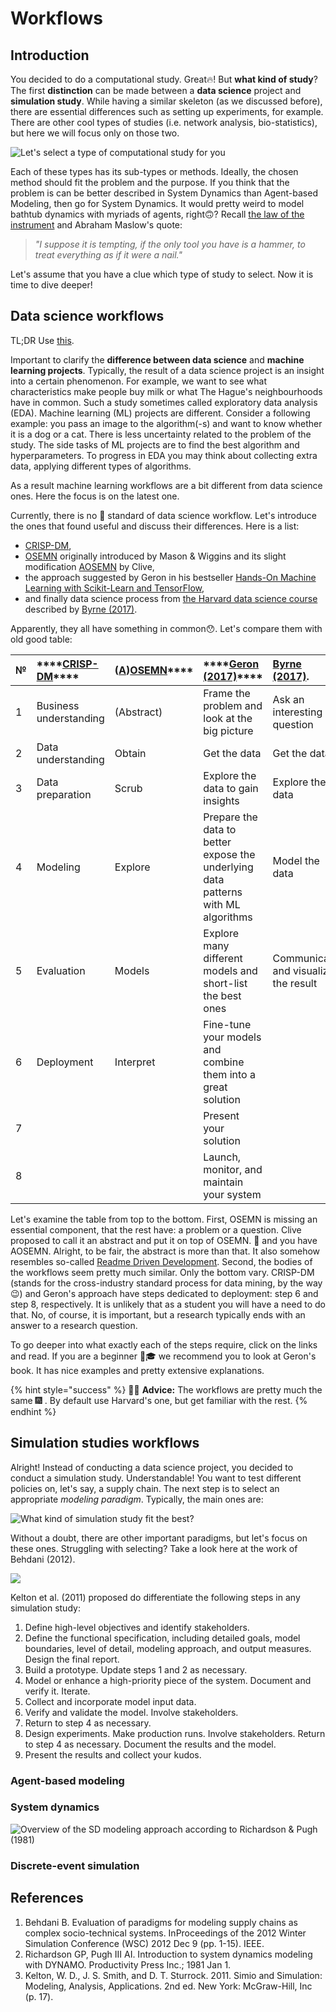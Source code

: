 # Workflows

## Introduction

You decided to do a computational study. Great🔥! But **what kind of study**? The first **distinction** can be made between a **data science** project and **simulation study**. While having a similar skeleton \(as we discussed before\), there are essential differences such as setting up experiments, for example. There are other cool types of studies \(i.e. network analysis, bio-statistics\), but here we will focus only on those two.

![Let&apos;s select a type of computational study for you](../.gitbook/assets/comp_studies.png)

‌Each of these types has its sub-types or methods. Ideally, the chosen method should fit the problem and the purpose. If you think that the problem is can be better described in System Dynamics than Agent-based Modeling, then go for System Dynamics. It would pretty weird to model bathtub dynamics with myriads of agents, right🙃? Recall [the law of the instrument](https://en.wikipedia.org/wiki/Law_of_the_instrument) and Abraham Maslow's quote:

> _"I suppose it is tempting, if the only tool you have is a hammer, to treat everything as if it were a nail."_

Let's assume that you have a clue which type of study to select. Now it is time to dive deeper! 

## Data science workflows

TL;DR Use [this](https://resources.github.com/downloads/development-workflows-data-scientists.pdf).

Important to clarify the **difference between data science** and **machine learning projects**. Typically, the result of a data science project is an insight into a certain phenomenon. For example, we want to see what characteristics make people buy milk or what The Hague's neighbourhoods have in common. Such a study sometimes called exploratory data analysis \(EDA\). Machine learning \(ML\) projects are different. Consider a following example: you pass an image to the algorithm\(-s\) and want to know whether it is a dog or a cat. There is less uncertainty related to the problem of the study. The side tasks of ML projects are to find the best algorithm and hyperparameters. To progress in EDA you may think about collecting extra data, applying different types of algorithms.

As a result machine learning workflows are a bit different from data science ones. Here the focus is on the latest one.

Currently, there is no 🥇 standard of data science workflow. Let's introduce the ones that found useful and discuss their differences. Here is a list: 

* [CRISP-DM](https://en.wikipedia.org/wiki/Cross-industry_standard_process_for_data_mining),
* [OSEMN](http://www.dataists.com/2010/09/a-taxonomy-of-data-science/) originally introduced by Mason & Wiggins and its slight modification [AOSEMN](https://datasciencemvp.com/articles/2019/04/16/aosemn/) by Clive, 
* the approach suggested by Geron in his bestseller [Hands-On Machine Learning with Scikit-Learn and TensorFlow](https://www.oreilly.com/library/view/hands-on-machine-learning/9781491962282/),
* and finally data science process from [the Harvard data science course](http://cs109.github.io/2015/) described by [Byrne \(2017\)](https://resources.github.com/downloads/development-workflows-data-scientists.pdf).

Apparently, they all have something in common😯. Let's compare them with old good table:

| **№** | \*\*\*\*[**CRISP-DM**](https://en.wikipedia.org/wiki/Cross-industry_standard_process_for_data_mining)\*\*\*\* | \([A](https://datasciencemvp.com/articles/2019/04/16/aosemn/)\)[**OSEMN**](http://www.dataists.com/2010/09/a-taxonomy-of-data-science/)\*\*\*\* |  ****[**Geron \(2017\)**](https://www.amazon.com/Hands-Machine-Learning-Scikit-Learn-TensorFlow/dp/1491962291)\*\*\*\* | [Byrne \(2017\)](https://resources.github.com/downloads/development-workflows-data-scientists.pdf). |
| :--- | :--- | :--- | :--- | :--- |
| 1 | Business understanding | \(Abstract\) | Frame the problem and look at the big picture | Ask an interesting question |
| 2 | Data understanding | Obtain | Get the data | Get the data |
| 3 | Data preparation | Scrub | Explore the data to gain insights | Explore the data |
| 4 | Modeling | Explore | Prepare the data to better expose the underlying data patterns with ML algorithms | Model the data |
| 5 | Evaluation | Models | Explore many different models and short-list the best ones | Communicate and visualize the result |
| 6 | Deployment | Interpret | Fine-tune your models and combine them into a great solution |  |
| 7 |  |  | Present your solution |  |
| 8 |  |  | Launch, monitor, and maintain your system |  |

Let's examine the table from top to the bottom. First, OSEMN is missing an essential component, that the rest have: a problem or a question. Clive proposed to call it an abstract and put it on top of OSEMN. 🎩 and you have AOSEMN. Alright, to be fair, the abstract is more than that. It also somehow resembles so-called [Readme Driven Development](https://tom.preston-werner.com/2010/08/23/readme-driven-development.html). Second, the bodies of the workflows seem pretty much similar. Only the bottom vary. CRISP-DM \(stands for the cross-industry standard process for data mining, by the way😉\) and Geron's approach have steps dedicated to deployment: step 6 and step 8, respectively. It is unlikely that as a student you will have a need to do that. No, of course, it is important, but a research typically ends with an answer to a research question.

To go deeper into what exactly each of the steps require, click on the links and read. If you are a beginner 👨🎓 we recommend you to look at Geron's book. It has nice examples and pretty extensive explanations. 

{% hint style="success" %}
👨🏫 **Advice:** The workflows are pretty much the same 🎆 . By default use Harvard's one, but get familiar with the rest.
{% endhint %}

## Simulation studies workflows

Alright! Instead of conducting a data science project, you decided to conduct a simulation study. Understandable! You want to test different policies on, let's say, a supply chain. The next step is to select an appropriate _modeling paradigm_. Typically, the main ones are:   

![What kind of simulation study fit the best?](../.gitbook/assets/sim_studies.png)

Without a doubt, there are other important paradigms, but let's focus on these ones. Struggling with selecting? Take a look here at the work of Behdani \(2012\).

![](../.gitbook/assets/des_sd.png)

Kelton et al. \(2011\) proposed do differentiate the following steps in any simulation study:

1. Define high-level objectives and identify stakeholders. 
2. Define the functional specification, including detailed goals, model boundaries, level of detail, modeling approach, and output measures. Design the final report.
3. Build a prototype. Update steps 1 and 2 as necessary. 
4. Model or enhance a high-priority piece of the system. Document and verify it. Iterate. 
5. Collect and incorporate model input data. 
6. Verify and validate the model. Involve stakeholders. 
7. Return to step 4 as necessary. 
8. Design experiments. Make production runs. Involve stakeholders. Return to step 4 as necessary. Document the results and the model. 
9. Present the results and collect your kudos.

### Agent-based modeling

### System dynamics

![Overview of the SD modeling approach according to Richardson &amp; Pugh \(1981\)](../.gitbook/assets/sd-richardson.png)

### Discrete-event simulation

## References

1. Behdani B. Evaluation of paradigms for modeling supply chains as complex socio-technical systems. InProceedings of the 2012 Winter Simulation Conference \(WSC\) 2012 Dec 9 \(pp. 1-15\). IEEE.
2. Richardson GP, Pugh III AI. Introduction to system dynamics modeling with DYNAMO. Productivity Press Inc.; 1981 Jan 1.
3. Kelton, W. D., J. S. Smith, and D. T. Sturrock. 2011. Simio and Simulation: Modeling, Analysis, Applications. 2nd ed. New York: McGraw-Hill, Inc \(p. 17\).

